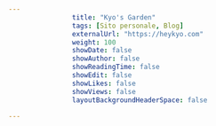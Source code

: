---
                title: "Kyo's Garden"
                tags: [Sito personale, Blog]
                externalUrl: "https://heykyo.com"
                weight: 100
                showDate: false
                showAuthor: false
                showReadingTime: false
                showEdit: false
                showLikes: false
                showViews: false
                layoutBackgroundHeaderSpace: false
                ---

